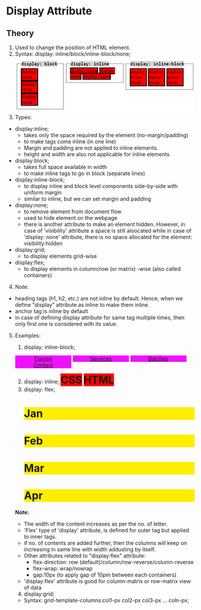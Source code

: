 # Display Attribute

## Theory
1.  Used to change the position of HTML element.
2. Syntax: display: inline/block/inline-block/none;
    ![alt text](resources/display-attribute.PNG)
3. Types:    
* display:inline;
    - takes only the space required by the element (no-margin/padding)
    - to make tags come inline (in one line)
    - Margin and padding are not applied to inline elements. 
    - height and width are also not applicable for inline elements
* display:block;
    - takes full space available in width
    - to make inline tags to go in block (separate lines)
* display:inline-block;
    - to display inline and block level components side-by-side with uniform margin
    - similar to inline, but we can set margin and padding
* display:none;
    - to remove element from document flow
    - used to hide element on the webpage
    - there is another attribute to make an element hidden. However, in case of 'visibility' attribute a space is still aloocated while in case of 'display: none' attribute, there is no space allocated for the element: 
        visibility:hidden
* display:grid;
    - to display elements grid-wise
* display:flex;
    - to display elements in column/row (or matrix) -wise (also called containers)
4. Note: 
* heading tags (h1, h2, etc.) are not inline by default. Hence, when we define "display" attribute as inline to make them inline.
* anchor tag is inline by default
* in case of defining display attribute for same tag multiple times, then only first one is considered with its value.
5. Examples:
    1. display: inline-block;
    <style>
        .menus
        {
            background-color:#ee11ff;
            width:150px;
            display:inline-block;
            text-align:center;
            text-declaration:none; // to remove underlying of hyperlink
        }
    </style>

    <a href=".." class="menus">Course</a>
    <a href=".." class="menus">Services</a>
    <a href=".." class="menus">Batches</a>
    <a href=".." class="menus">Contact</a>

    <!-- Output:
    -----------------------------------------
    | Course | Services | Batches | Contact |
    ----------------------------------------- -->

    2. display: inline;
        <h1 style="background-color:red;display:inline;">CSS</h1>
        <h1 style="background-color:red;display:inline;">HTML</h1>
    3. display: flex;
        <style>
            .one {background-color:#ffee00;}
            .two {background-color:#ffee00;}
            .three {background-color:#ffee00;}
            .four {background-color:#ffee00;}
            #main-class{display:flex;}
        </style>
        <body>
            <div class:"main-class">
                <div class="one">
                    <h1>Jan</h1>
                </div>
                <div class="two">
                    <h1>Feb</h1>
                </div>
                <div class="three">
                    <h1>Mar</h1>
                </div>
                <div class="four">
                    <h1>Apr</h1>
                </div>
            </div>
        </body>
    **Note:**
    * The width of the content increases as per the no. of letter.
    * 'Flex' type of 'display' attribute, is defined for outer tag but applied to inner tags.
    * if no. of contents are added further, then the columns will keep on increasing in same line with width addusting by itself.
    * Other attributes related to "display:flex" attribute: 
        - flex-direction: row (default)/column/row-reverse/column-reverse
        - flex-wrap: wrap/nowrap
        - gap:10px (to apply gap of 10pm between each containers)
    * 'display:flex' attribute is good for column-matrix or row-matrix view of data

    4. display:grid;
    - Syntax: grid-template-columns:col1-px col2-px col3-px ... coln-px;
    <style>
        .main-div
        {
            display:grid;
            grid-template-columns:auto auto auto ... auto;
            // grid-template-columns: 300px 500px ... 400px;
            // grid-template-columns: 30% 40% 30%;
            column-gap: 20px;
            row-gap: 20px;
            grid-gap: 20px 30px; //row-gap col-gap
        }
